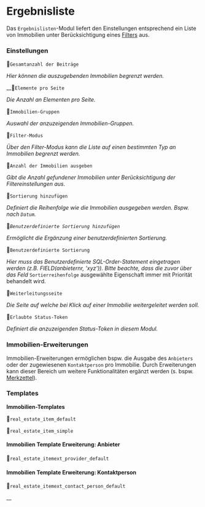 # Ergebnisliste

Das `Ergebnislisten`-Modul liefert den Einstellungen entsprechend ein Liste von Immobilien unter Berücksichtigung eines [Filters](../../backend-konfiguration/filter.md) aus.

### Einstellungen

🔹`Gesamtanzahl der Beiträge`

_Hier können die auszugebenden Immobilien begrenzt werden._

\_\_🔹`Elemente pro Seite`

_Die Anzahl an Elementen pro Seite._

🔹`Immobilien-Gruppen`

_Auswahl der anzuzeigenden Immobilien-Gruppen._

🔹`Filter-Modus`

_Über den Filter-Modus kann die Liste auf einen bestimmten Typ an Immobilien begrenzt werden._

🔹`Anzahl der Immobilien ausgeben`

_Gibt die Anzahl gefundener Immobilien unter Berücksichtigung der Filtereinstellungen aus._

🔹`Sortierung hinzufügen`

_Definiert die Reihenfolge wie die Immobilien ausgegeben werden. Bspw. nach `Datum`._

🔹_`Benutzerdefinierte Sortierung hinzufügen`_

_Ermöglicht die Ergänzung einer benutzerdefinierten Sortierung._

🔹`Benutzerdefinierte Sortierung`

_Hier muss das Benutzerdefinierte SQL-Order-Statement eingetragen werden \(z.B. FIELD\(anbieternr, 'xyz'\)\). Bitte beachte, dass die zuvor über das Feld_ `Sortierreihenfolge` ausgewählte Eigenschaft immer mit Priorität behandelt wird.

🔹`Weiterleitungsseite`

_Die Seite auf welche bei Klick auf einer Immobilie weitergeleitet werden soll._

🔹`Erlaubte Status-Token`

_Definiert die anzuzeigenden Status-Token in diesem Modul._

### Immobilien-Erweiterungen

Immobilien-Erweiterungen ermöglichen bspw. die Ausgabe des `Anbieters` oder der zugewiesenen `Kontaktperson` pro Immobilie. Durch Erweiterungen kann dieser Bereich um weitere Funktionalitäten ergänzt werden \(s. bspw. [Merkzettel](../../../erweiterungen/erweiterungen/merkzettel.md)\).

### Templates

**Immobilien-Templates**

🔸`real_estate_item_default`

🔸`real_estate_item_simple`

#### Immobilien Template Erweiterung: Anbieter

🔸`real_estate_itemext_provider_default`

#### Immobilien Template Erweiterung: Kontaktperson

🔸`real_estate_itemext_contact_person_default`

\_\_

